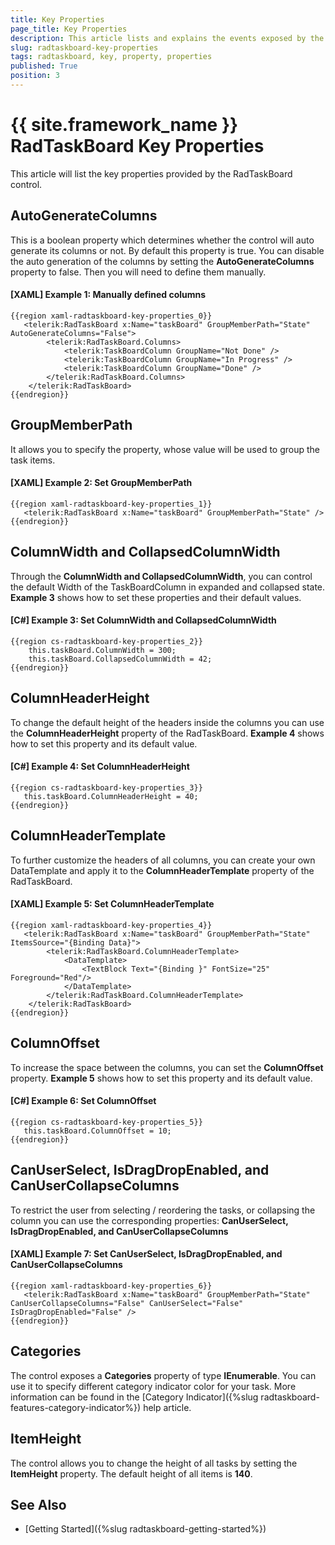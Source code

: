 ```yaml
---
title: Key Properties
page_title: Key Properties
description: This article lists and explains the events exposed by the RadTaskBoard control.
slug: radtaskboard-key-properties
tags: radtaskboard, key, property, properties
published: True
position: 3
---
```


# {{ site.framework_name }} RadTaskBoard Key Properties

This article will list the key properties provided by the RadTaskBoard control.

## AutoGenerateColumns

This is a boolean property which determines whether the control will auto generate its columns or not. By default this property is true. You can disable the auto generation of the columns by setting the __AutoGenerateColumns__ property to false. Then you will need to define them manually.

#### __[XAML] Example 1: Manually defined columns__	
	{{region xaml-radtaskboard-key-properties_0}}		
	   <telerik:RadTaskBoard x:Name="taskBoard" GroupMemberPath="State" AutoGenerateColumns="False">
			<telerik:RadTaskBoard.Columns>
				<telerik:TaskBoardColumn GroupName="Not Done" />
				<telerik:TaskBoardColumn GroupName="In Progress" />
				<telerik:TaskBoardColumn GroupName="Done" />
			</telerik:RadTaskBoard.Columns>
		</telerik:RadTaskBoard>		
	{{endregion}}

## GroupMemberPath

It allows you to specify the property, whose value will be used to group the task items. 

#### __[XAML] Example 2: Set GroupMemberPath__
	{{region xaml-radtaskboard-key-properties_1}}
	   <telerik:RadTaskBoard x:Name="taskBoard" GroupMemberPath="State" />
	{{endregion}}

## ColumnWidth and CollapsedColumnWidth 

Through the __ColumnWidth and CollapsedColumnWidth__, you can control the default Width of the TaskBoardColumn in expanded and collapsed state. __Example 3__ shows how to set these properties and their default values.

#### __[C#] Example 3: Set ColumnWidth and CollapsedColumnWidth__
	{{region cs-radtaskboard-key-properties_2}}
		this.taskBoard.ColumnWidth = 300; 
		this.taskBoard.CollapsedColumnWidth = 42; 
	{{endregion}}

## ColumnHeaderHeight

To change the default height of the headers inside the columns you can use the __ColumnHeaderHeight__ property of the RadTaskBoard. __Example 4__ shows how to set this property and its default value.

#### __[C#] Example 4: Set ColumnHeaderHeight__
	{{region cs-radtaskboard-key-properties_3}}
	   this.taskBoard.ColumnHeaderHeight = 40; 
	{{endregion}}

## ColumnHeaderTemplate

To further customize the headers of all columns, you can create your own DataTemplate and apply it to the __ColumnHeaderTemplate__ property of the RadTaskBoard.

#### __[XAML] Example 5: Set ColumnHeaderTemplate__
	{{region xaml-radtaskboard-key-properties_4}}
	   <telerik:RadTaskBoard x:Name="taskBoard" GroupMemberPath="State" ItemsSource="{Binding Data}">
			<telerik:RadTaskBoard.ColumnHeaderTemplate>
				<DataTemplate>
					<TextBlock Text="{Binding }" FontSize="25" Foreground="Red"/>
				</DataTemplate>
			</telerik:RadTaskBoard.ColumnHeaderTemplate>
		</telerik:RadTaskBoard>
	{{endregion}}

## ColumnOffset

To increase the space between the columns, you can set the __ColumnOffset__ property. __Example 5__ shows how to set this property and its default value.

#### __[C#] Example 6: Set ColumnOffset__
	{{region cs-radtaskboard-key-properties_5}}
	   this.taskBoard.ColumnOffset = 10; 
	{{endregion}}

## CanUserSelect, IsDragDropEnabled, and CanUserCollapseColumns

To restrict the user from selecting / reordering the tasks, or collapsing the column you can use the corresponding properties: __CanUserSelect, IsDragDropEnabled, and CanUserCollapseColumns__
	
#### __[XAML] Example 7: Set CanUserSelect, IsDragDropEnabled, and CanUserCollapseColumns__
	{{region xaml-radtaskboard-key-properties_6}}
	   <telerik:RadTaskBoard x:Name="taskBoard" GroupMemberPath="State" CanUserCollapseColumns="False" CanUserSelect="False" IsDragDropEnabled="False" />
	{{endregion}}

## Categories
	
The control exposes a __Categories__ property of type __IEnumerable__. You can use it to specify different category indicator color for your task. More information can be found in the  [Category Indicator]({%slug radtaskboard-features-category-indicator%}) help article.

## ItemHeight

The control allows you to change the height of all tasks by setting the __ItemHeight__ property.  The default height of all items is __140__.
	
## See Also

* [Getting Started]({%slug radtaskboard-getting-started%})

